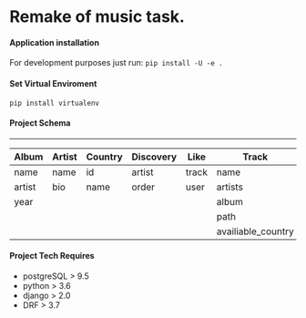 # Remake of music task.

#### Application installation

For development purposes just run:  `pip install -U -e .`

#### Set Virtual Enviroment

`pip install virtualenv`

#### Project Schema

___
Album | Artist | Country | Discovery | Like | Track
------------ | ------------- | ------------ | ------------- | ------------ | ------------
name | name | id | artist | track | name
artist | bio | name | order | user | artists
year | | | | | album
 | | | | | | path
 | | | | | | availiable_country

#### Project Tech Requires

- postgreSQL > 9.5
- python > 3.6
- django > 2.0
- DRF > 3.7
